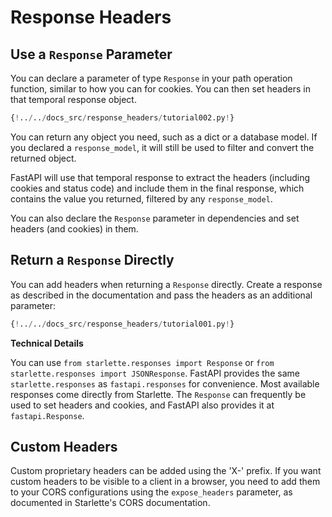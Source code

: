# Response Headers

## Use a `Response` Parameter

You can declare a parameter of type `Response` in your path operation function, similar to how you can for cookies. You can then set headers in that temporal response object.

```Python
{!../../docs_src/response_headers/tutorial002.py!}
```

You can return any object you need, such as a dict or a database model. If you declared a `response_model`, it will still be used to filter and convert the returned object.

FastAPI will use that temporal response to extract the headers (including cookies and status code) and include them in the final response, which contains the value you returned, filtered by any `response_model`.

You can also declare the `Response` parameter in dependencies and set headers (and cookies) in them.

## Return a `Response` Directly

You can add headers when returning a `Response` directly. Create a response as described in the documentation and pass the headers as an additional parameter:

```Python
{!../../docs_src/response_headers/tutorial001.py!}
```

**Technical Details**

You can use `from starlette.responses import Response` or `from starlette.responses import JSONResponse`. FastAPI provides the same `starlette.responses` as `fastapi.responses` for convenience. Most available responses come directly from Starlette. The `Response` can frequently be used to set headers and cookies, and FastAPI also provides it at `fastapi.Response`.

## Custom Headers

Custom proprietary headers can be added using the 'X-' prefix. If you want custom headers to be visible to a client in a browser, you need to add them to your CORS configurations using the `expose_headers` parameter, as documented in Starlette's CORS documentation.